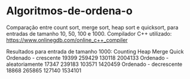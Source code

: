 # Algoritmos-de-ordena-o
Comparação entre count sort, merge sort, heap sort e quicksort, para entradas de tamanho 10, 50, 100 e 1000.
Compilador C++ utilizado: https://www.onlinegdb.com/online_c++_compiler

Resultados para entrada de tamanho 1000:
                          Counting	Heap  	  Merge 	  Quick
Ordenado - crescente        19399   259429	  130118  	2004133
Ordenado - aleatoriamente	  17347	  239183   	103571   	1420459
Ordenado - decrescente    	18868 	265865  	127140  	1534101
